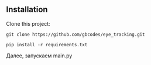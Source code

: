 ## Installation

Clone this project:

```shell
git clone https://github.com/gbcodes/eye_tracking.git
```

```shell
pip install -r requirements.txt
```
Далее, запускаем main.py
